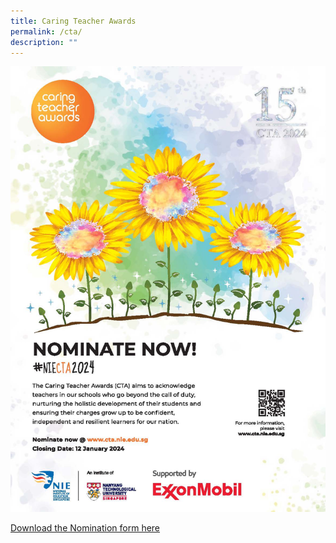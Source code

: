 ```yaml
---
title: Caring Teacher Awards
permalink: /cta/
description: ""
---
```

![](/images/poster%20-%20cta%202024.jpg)

[Download the Nomination form here](/files/nomination%20form%20-%20cta%202024.pdf)
